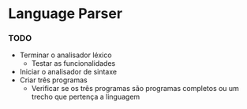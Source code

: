 # Language Parser
### TODO

- Terminar o analisador léxico
  - Testar as funcionalidades
- Iniciar o analisador de sintaxe
- Criar três programas
  - Verificar se os três programas são programas completos ou um trecho que pertença a linguagem
